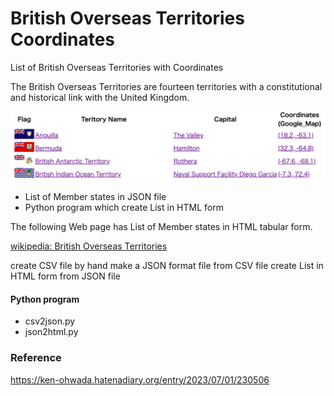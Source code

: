 British Overseas Territories Coordinates
===============

List of British Overseas Territories with Coordinates

The British Overseas Territories are fourteen territories with a constitutional and historical link with the United Kingdom.

![ british overseas territories  coordinates](https://github.com/ohwada/World_Countries/blob/main/british_overseas_territories_coordinates/screenshots/british_overseas_territories_coordinates.png)

- List of Member states in JSON file
- Python program which create List in HTML form

The following Web page has List of Member states in HTML tabular form.

[wikipedia: British Overseas Territories](https://en.wikipedia.org/wiki/British_Overseas_Territories)

create CSV file by hand
make a JSON format file from CSV file
create List in HTML form from JSON file

#### Python program
- csv2json.py
- json2html.py

### Reference
https://ken-ohwada.hatenadiary.org/entry/2023/07/01/230506
